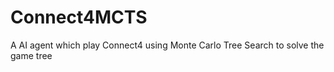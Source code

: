 # Connect4MCTS

A AI agent which play Connect4 using Monte Carlo Tree Search to solve the game tree
